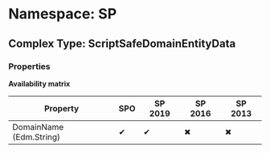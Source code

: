 # Namespace: SP

## Complex Type: ScriptSafeDomainEntityData

### Properties

**Availability matrix**

Property | SPO | SP 2019 | SP 2016 | SP 2013
----------|-----|---------|---------|--------
DomainName (Edm.String) | ✔ | ✔ | ✖ | ✖
